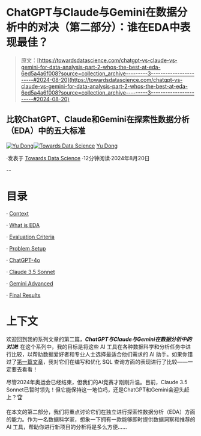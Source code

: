 # ChatGPT与Claude与Gemini在数据分析中的对决（第二部分）：谁在EDA中表现最佳？

> 原文：[https://towardsdatascience.com/chatgpt-vs-claude-vs-gemini-for-data-analysis-part-2-whos-the-best-at-eda-6ed5a4a6f008?source=collection_archive---------3-----------------------#2024-08-20](https://towardsdatascience.com/chatgpt-vs-claude-vs-gemini-for-data-analysis-part-2-whos-the-best-at-eda-6ed5a4a6f008?source=collection_archive---------3-----------------------#2024-08-20)

## **比较ChatGPT、Claude和Gemini在探索性数据分析（EDA）中的五大标准**

[](https://ydong029.medium.com/?source=post_page---byline--6ed5a4a6f008--------------------------------)[![Yu Dong](../Images/55c3c11c76cde72c65eb81a60384a436.png)](https://ydong029.medium.com/?source=post_page---byline--6ed5a4a6f008--------------------------------)[](https://towardsdatascience.com/?source=post_page---byline--6ed5a4a6f008--------------------------------)[![Towards Data Science](../Images/a6ff2676ffcc0c7aad8aaf1d79379785.png)](https://towardsdatascience.com/?source=post_page---byline--6ed5a4a6f008--------------------------------) [Yu Dong](https://ydong029.medium.com/?source=post_page---byline--6ed5a4a6f008--------------------------------)

·发表于 [Towards Data Science](https://towardsdatascience.com/?source=post_page---byline--6ed5a4a6f008--------------------------------) ·12分钟阅读·2024年8月20日

--

# 目录

· [Context](#c8e2)

· [What is EDA](#35f9)

· [Evaluation Criteria](#74af)

· [Problem Setup](#e766)

· [ChatGPT-4o](#1adb)

· [Claude 3.5 Sonnet](#ec43)

· [Gemini Advanced](#e632)

· [Final Results](#196a)

# 上下文

欢迎回到我的系列文章的第二篇，***ChatGPT与Claude与Gemini在数据分析中的对决*!** 在这个系列中，我的目标是将这些 AI 工具在各种数据科学和分析任务中进行比较，以帮助数据爱好者和专业人士选择最适合他们需求的 AI 助手。如果你错过了[第一篇文章](https://medium.com/towards-data-science/chatgpt-vs-claude-vs-gemini-for-data-analysis-part-1-821086810318)，我对它们在编写和优化 SQL 查询方面的表现进行了比较——一定要去看看！

尽管2024年奥运会已经结束，但我们的AI竞赛才刚刚升温。目前，Claude 3.5 Sonnet已暂时领先！但它能保持这一地位吗，还是ChatGPT和Gemini会迎头赶上？🏆

在本文的第二部分，我们将重点讨论它们在独立进行探索性数据分析（EDA）方面的能力。作为一名数据科学家，想象一下拥有一款能够即时提供数据洞察和推荐的 AI 工具，帮助你进行新项目的分析将是多么方便……
